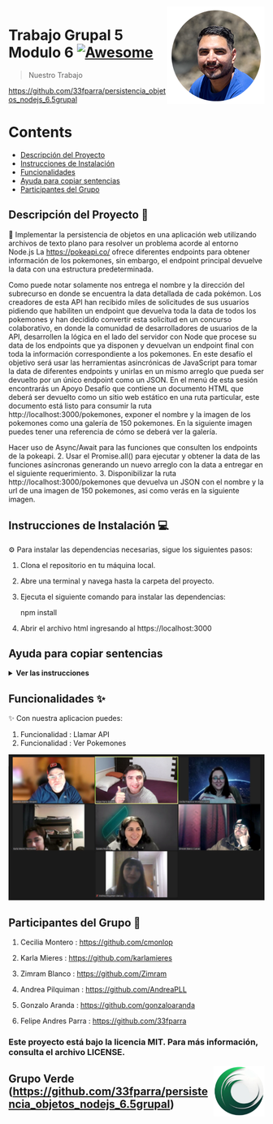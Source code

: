 <img src="public/image/perfil.png" align="right" />

# Trabajo Grupal 5 Modulo 6 [![Awesome](https://cdn.jsdelivr.net/gh/sindresorhus/awesome@d7305f38d29fed78fa85652e3a63e154dd8e8829/media/badge.svg)](https://github.com/33fparra/persistencia_objetos_nodejs_6.5grupal)

> Nuestro Trabajo

https://github.com/33fparra/persistencia_objetos_nodejs_6.5grupal

Contents
========

 * [Descripción del Proyecto](#descripción-del-proyecto-memo)
 * [Instrucciones de Instalación](#instrucciones-de-instalación-computer)
 * [Funcionalidades](#funcionalidades-sparkles)
 * [Ayuda para copiar sentencias](#ayuda-para-copiar-sentencias)
 * [Participantes del Grupo](#participantes-del-grupo-busts_in_silhouette)
 
## Descripción del Proyecto :memo:

📝 Implementar la persistencia de objetos en una aplicación web
utilizando archivos de texto plano para resolver un problema
acorde al entorno Node.js
La https://pokeapi.co/ ofrece diferentes endpoints para obtener información de los pokemones, sin
embargo, el endpoint principal devuelve la data con una estructura predeterminada.

Como puede notar solamente nos entrega el nombre y la dirección del subrecurso en donde se encuentra
la data detallada de cada pokémon.
Los creadores de esta API han recibido miles de solicitudes de sus usuarios pidiendo que habiliten un
endpoint que devuelva toda la data de todos los pokemones y han decidido convertir esta solicitud en un
concurso colaborativo, en donde la comunidad de desarrolladores de usuarios de la API, desarrollen la
lógica en el lado del servidor con Node que procese su data de los endpoints que ya disponen y devuelvan
un endpoint final con toda la información correspondiente a los pokemones.
En este desafío el objetivo será usar las herramientas asincrónicas de JavaScript para tomar la data de
diferentes endpoints y unirlas en un mismo arreglo que pueda ser devuelto por un único endpoint como un
JSON.
En el menú de esta sesión encontrarás un Apoyo Desafío que contiene un documento HTML que deberá
ser devuelto como un sitio web estático en una ruta particular, este documento está listo para consumir la
ruta http://localhost:3000/pokemones, exponer el nombre y la imagen de los pokemones como una galería
de 150 pokemones. En la siguiente imagen puedes tener una referencia de cómo se deberá ver la galería.

Hacer uso de Async/Await para las funciones que consulten los endpoints de la pokeapi.
2. Usar el Promise.all() para ejecutar y obtener la data de las funciones asíncronas generando un
nuevo arreglo con la data a entregar en el siguiente requerimiento.
3. Disponibilizar la ruta http://localhost:3000/pokemones que devuelva un JSON con el nombre y la
url de una imagen de 150 pokemones, asi como verás en la siguiente imagen.


## Instrucciones de Instalación :computer:

⚙️ Para instalar las dependencias necesarias, sigue los siguientes pasos:

1. Clona el repositorio en tu máquina local.
2. Abre una terminal y navega hasta la carpeta del proyecto.
3. Ejecuta el siguiente comando para instalar las dependencias:

   npm install

4. Abrir el archivo html ingresando al https://localhost:3000

## Ayuda para copiar sentencias

<details><summary><b>Ver las instrucciones</b></summary>

1. Instalar las dependencias:

   ```sh
   npm install
   ```

2. En el caso de no poder instalar las dependencias:

   ```sh
   npm install --force
   ```

3. Las librerias que estamos ocupando `package.json`:

    ````sh
    ... 
    "name": "helpers",
    "version": "1.0.0",
    "description": "",
    "main": "index.js",
    + "type": "module",
    "scripts": {
    "test": "echo \"Error: no test specified\" && exit 1"
    },
    "author": "",
    "license": "ISC",
    "dependencies": {
    "express": "^4.18.2",
    + "hbs": "^4.2.0",
    "nodemon": "^3.0.1"
    }
    ````

</details>

</details>

## Funcionalidades :sparkles:

✨ Con nuestra aplicacion puedes:

1. Funcionalidad : Llamar API
2. Funcionalidad : Ver Pokemones

![Foto de grupo](public/image/grupoVerde.jpg)

## Participantes del Grupo :busts_in_silhouette:

1. Cecilia Montero : https://github.com/cmonlop

2. Karla Mieres : https://github.com/karlamieres

3. Zimram Blanco : https://github.com/Zimram

4. Andrea Pilquiman : https://github.com/AndreaPLL

5. Gonzalo Aranda : https://github.com/gonzaloaranda

6. Felipe Andres Parra : https://github.com/33fparra

### Este proyecto está bajo la licencia MIT. Para más información, consulta el archivo LICENSE.


<img src="public/image/logGrupoVerde.png" align="right" />

## Grupo Verde (https://github.com/33fparra/persistencia_objetos_nodejs_6.5grupal)

